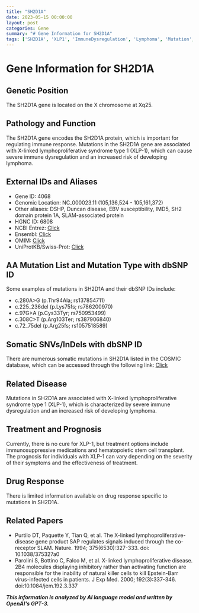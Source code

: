 ```yaml
---
title: "SH2D1A"
date: 2023-05-15 00:00:00
layout: post
categories: Gene
summary: "# Gene Information for SH2D1A"
tags: ['SH2D1A', 'XLP1', 'ImmuneDysregulation', 'Lymphoma', 'Mutation', 'Treatment', 'Prognosis', 'DrugResponse']
---
```


# Gene Information for SH2D1A

## Genetic Position
The SH2D1A gene is located on the X chromosome at Xq25.

## Pathology and Function
The SH2D1A gene encodes the SH2D1A protein, which is important for regulating immune response. Mutations in the SH2D1A gene are associated with X-linked lymphoproliferative syndrome type 1 (XLP-1), which can cause severe immune dysregulation and an increased risk of developing lymphoma.

## External IDs and Aliases
- Gene ID: 4068
- Genomic Location: NC_000023.11 (105,136,524 - 105,161,372)
- Other aliases: DSHP, Duncan disease, EBV susceptibility, IMD5, SH2 domain protein 1A, SLAM-associated protein
- HGNC ID: 6808
- NCBI Entrez: [Click](https://www.ncbi.nlm.nih.gov/gene/4068)
- Ensembl: [Click](https://www.ensembl.org/Homo_sapiens/Gene/Summary?g=ENSG00000101968)
- OMIM: [Click](https://www.omim.org/entry/300490)
- UniProtKB/Swiss-Prot: [Click](https://www.uniprot.org/uniprot/O60880)

## AA Mutation List and Mutation Type with dbSNP ID
Some examples of mutations in SH2D1A and their dbSNP IDs include:
- c.280A>G (p.Thr94Ala; rs137854711)
- c.225_236del (p.Lys75fs; rs786200970)
- c.97G>A (p.Cys33Tyr; rs750953499)
- c.308C>T (p.Arg103Ter; rs387906840)
- c.72_75del (p.Arg25fs; rs1057518589)

## Somatic SNVs/InDels with dbSNP ID
There are numerous somatic mutations in SH2D1A listed in the COSMIC database, which can be accessed through the following link: [Click](https://cancer.sanger.ac.uk/cosmic/gene/analysis?ln=SH2D1A)

## Related Disease
Mutations in SH2D1A are associated with X-linked lymphoproliferative syndrome type 1 (XLP-1), which is characterized by severe immune dysregulation and an increased risk of developing lymphoma.

## Treatment and Prognosis
Currently, there is no cure for XLP-1, but treatment options include immunosuppressive medications and hematopoietic stem cell transplant. The prognosis for individuals with XLP-1 can vary depending on the severity of their symptoms and the effectiveness of treatment.

## Drug Response
There is limited information available on drug response specific to mutations in SH2D1A.

## Related Papers
- Purtilo DT, Paquette Y, Tian Q, et al. The X-linked lymphoproliferative-disease gene product SAP regulates signals induced through the co-receptor SLAM. Nature. 1994; 375(6530):327-333. doi: 10.1038/375327a0
- Parolini S, Bottino C, Falco M, et al. X-linked lymphoproliferative disease. 2B4 molecules displaying inhibitory rather than activating function are responsible for the inability of natural killer cells to kill Epstein-Barr virus-infected cells in patients. J Exp Med. 2000; 192(3):337-346. doi:10.1084/jem.192.3.337

**_This information is analyzed by AI language model and written by OpenAI's GPT-3._**